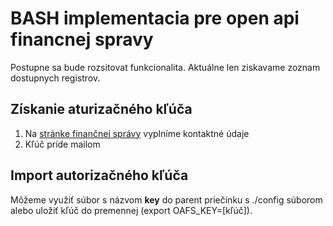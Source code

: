 # BASH implementacia pre open api financnej spravy

Postupne sa bude rozsitovat funkcionalita. Aktuálne len ziskavame zoznam dostupnych registrov.

## Získanie aturizačného kľúča

1. Na [stránke finančnej správy](https://opendata.financnasprava.sk/page/openapi) vyplníme kontaktné údaje
2. Kľúč príde mailom

## Import autorizačného kľúča

Môžeme využiť súbor s názvom **key** do parent priečinku s ./config súborom alebo uložiť kľúč do premennej (export OAFS_KEY=[kľúč]).

